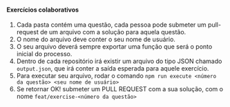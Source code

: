 #### Exercícios colaborativos

1) Cada pasta contém uma questão, cada pessoa pode submeter um pull-request de um arquivo com a solução para aquela questão.
2) O nome do arquivo deve conter o seu nome de usuário.
3) O seu arquivo deverá sempre exportar uma função que será o ponto inicial do processo.
4) Dentro de cada repositório irá existir um arquivo do tipo JSON chamado `output.json`, que irá conter a saída esperada para aquele exercício.
5) Para executar seu arquivo, rodar o comando `npm run execute <número da questão> <seu nome de usuário>`
6) Se retornar OK! submeter um PULL REQUEST com a sua solução, com o nome `feat/exercise-<número da questão>`